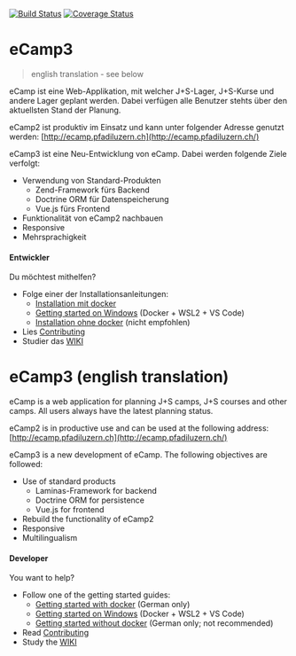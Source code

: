 [![Build Status](https://travis-ci.com/ecamp/ecamp3.svg?branch=devel)](https://travis-ci.com/ecamp/ecamp3)
[![Coverage Status](https://coveralls.io/repos/github/ecamp/ecamp3/badge.svg?branch=devel)](https://coveralls.io/github/ecamp/ecamp3?branch=devel)

# eCamp3

> english translation - see below

eCamp ist eine Web-Applikation, mit welcher J+S-Lager, 
J+S-Kurse und andere Lager geplant werden. Dabei verfügen
alle Benutzer stehts über den aktuellsten Stand der Planung.

eCamp2 ist produktiv im Einsatz und kann unter folgender
Adresse genutzt werden: 
[http://ecamp.pfadiluzern.ch](http://ecamp.pfadiluzern.ch/)

eCamp3 ist eine Neu-Entwicklung von eCamp. Dabei werden 
folgende Ziele verfolgt:

- Verwendung von Standard-Produkten
  - Zend-Framework fürs Backend
  - Doctrine ORM für Datenspeicherung
  - Vue.js fürs Frontend
- Funktionalität von eCamp2 nachbauen
- Responsive
- Mehrsprachigkeit
  

#### Entwickler

Du möchtest mithelfen?
- Folge einer der Installationsanleitungen:
  - [Installation mit docker](docu/install-docker.md)
  - [Getting started on Windows](https://github.com/ecamp/ecamp3/wiki/Getting-started-on-Windows) (Docker + WSL2 + VS Code)
  - [Installation ohne docker](docu/install-ubuntu.md) (nicht empfohlen)
- Lies [Contributing](CONTRIBUTING.md)
- Studier das [WIKI](https://github.com/ecamp/ecamp3/wiki)




# eCamp3 (english translation)

eCamp is a web application for planning J+S camps, 
J+S courses and other camps. All users always have 
the latest planning status.

eCamp2 is in productive use and can be used at 
the following address:
[http://ecamp.pfadiluzern.ch](http://ecamp.pfadiluzern.ch/)
 
eCamp3 is a new development of eCamp. The following 
objectives are followed:

- Use of standard products
  - Laminas-Framework for backend
  - Doctrine ORM for persistence
  - Vue.js for frontend
- Rebuild the functionality of eCamp2
- Responsive
- Multilingualism

#### Developer

You want to help?
- Follow one of the getting started guides:
  - [Getting started with docker](docu/install-docker.md) (German only)
  - [Getting started on Windows](https://github.com/ecamp/ecamp3/wiki/Getting-started-on-Windows) (Docker + WSL2 + VS Code)
  - [Getting started without docker](docu/install-ubuntu.md) (German only; not recommended)
- Read [Contributing](CONTRIBUTING.md)
- Study the [WIKI](https://github.com/ecamp/ecamp3/wiki)



 

